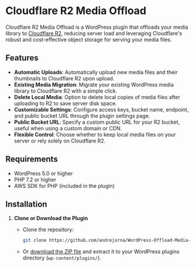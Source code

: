 # Cloudflare R2 Media Offload

Cloudflare R2 Media Offload is a WordPress plugin that offloads your media library to [Cloudflare R2](https://www.cloudflare.com/products/r2/), reducing server load and leveraging Cloudflare's robust and cost-effective object storage for serving your media files.

## Features

- **Automatic Uploads**: Automatically upload new media files and their thumbnails to Cloudflare R2 upon upload.
- **Existing Media Migration**: Migrate your existing WordPress media library to Cloudflare R2 with a simple click.
- **Delete Local Media**: Option to delete local copies of media files after uploading to R2 to save server disk space.
- **Customizable Settings**: Configure access keys, bucket name, endpoint, and public bucket URL through the plugin settings page.
- **Public Bucket URL**: Specify a custom public URL for your R2 bucket, useful when using a custom domain or CDN.
- **Flexible Control**: Choose whether to keep local media files on your server or rely solely on Cloudflare R2.

## Requirements

- WordPress 5.0 or higher
- PHP 7.2 or higher
- AWS SDK for PHP (included in the plugin)

## Installation

1. **Clone or Download the Plugin**

   - Clone the repository:
     ```bash
     git clone https://github.com/andrejsrna/WordPress-Offload-Media-to-Cloudflare-R2.git
     ```
   - Or [download the ZIP file](https://github.com/andrejsrna/WordPress-Offload-Media-to-Cloudflare-R2/archive/refs/heads/main.zip) and extract it to your WordPress plugins directory (`wp-content/plugins/`).
